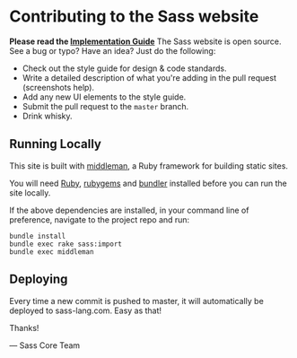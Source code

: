 Contributing to the Sass website
================================

**Please read the [Implementation Guide](http://sass-lang.com/implementation)**
The Sass website is open source. See a bug or typo? Have an idea? Just do the
following:

* Check out the style guide for design & code standards.
* Write a detailed description of what you're adding in the pull request
  (screenshots help).
* Add any new UI elements to the style guide.
* Submit the pull request to the `master` branch.
* Drink whisky.

## Running Locally

This site is built with [middleman](http://middlemanapp.com), a Ruby framework
for building static sites.

You will need [Ruby](https://www.ruby-lang.org/en/downloads/),
[rubygems](http://rubygems.org/) and [bundler](http://bundler.io/) installed
before you can run the site locally.

If the above dependencies are installed, in your command line of preference,
navigate to the project repo and run:

```
bundle install
bundle exec rake sass:import
bundle exec middleman
```

## Deploying

Every time a new commit is pushed to master, it will automatically be deployed
to sass-lang.com. Easy as that!

Thanks!

&mdash; Sass Core Team
